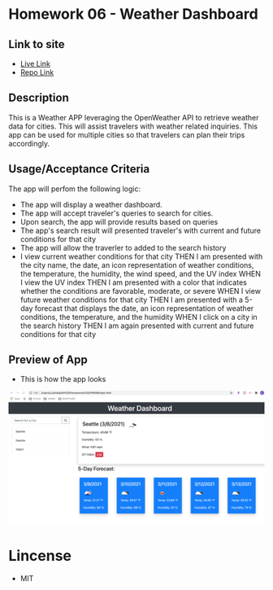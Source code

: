 # Homework 06 - Weather Dashboard

## Link to site
* [Live Link](https://chronoslou.github.io/HW06/) 
* [Repo Link](https://github.com/chronoslou/HW06) 

## Description

This is a Weather APP leveraging the OpenWeather API to retrieve weather data for cities. This will assist travelers with weather related inquiries. This app can be used for multiple cities so that travelers can plan their trips accordingly. 


## Usage/Acceptance Criteria

The app will perfom the following logic:

* The app will display a weather dashboard.
* The app will accept traveler's queries to search for cities. 
* Upon search, the app will provide results based on queries 
* The app's search result will presented traveler's with current and future conditions for that city 
* The app will allow the traverler to added to the search history
* I view current weather conditions for that city
THEN I am presented with the city name, the date, an icon representation of weather conditions, the temperature, the humidity, the wind speed, and the UV index
WHEN I view the UV index
THEN I am presented with a color that indicates whether the conditions are favorable, moderate, or severe
WHEN I view future weather conditions for that city
THEN I am presented with a 5-day forecast that displays the date, an icon representation of weather conditions, the temperature, and the humidity
WHEN I click on a city in the search history
THEN I am again presented with current and future conditions for that city


## Preview of App 

* This is how the app looks

![Screenshot](./Assets/appimage.png)

# Lincense
* MIT

